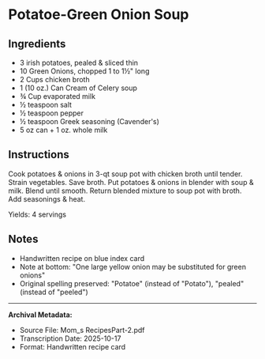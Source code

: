 # Potatoe-Green Onion Soup

## Ingredients

- 3 irish potatoes, pealed & sliced thin
- 10 Green Onions, chopped 1 to 1½" long
- 2 Cups chicken broth
- 1 (10 oz.) Can Cream of Celery soup
- ¾ Cup evaporated milk
- ½ teaspoon salt
- ½ teaspoon pepper
- ½ teaspoon Greek seasoning (Cavender's)
- 5 oz can + 1 oz. whole milk

## Instructions

Cook potatoes & onions in 3-qt soup pot with chicken broth until tender. Strain vegetables. Save broth. Put potatoes & onions in blender with soup & milk. Blend until smooth. Return blended mixture to soup pot with broth. Add seasonings & heat.

Yields: 4 servings

## Notes

- Handwritten recipe on blue index card
- Note at bottom: "One large yellow onion may be substituted for green onions"
- Original spelling preserved: "Potatoe" (instead of "Potato"), "pealed" (instead of "peeled")

---

**Archival Metadata:**
- Source File: Mom_s RecipesPart-2.pdf
- Transcription Date: 2025-10-17
- Format: Handwritten recipe card
